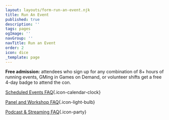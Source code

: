 ```yaml
---
layout: layouts/form-run-an-event.njk
title: Run An Event
published: true
description: ''
tags: pages
ogImage: ''
navGroup: ''
navTitle: Run an Event
order: 2
icon: dice
_template: page
---
```


<!-- Event submissions have re-opened on a limited basis. We're accepting event that fit without our [schedule](https://docs.google.com/spreadsheets/d/1VmxraTllYScL33AH-5EzrqAkwppS5EPHMDq1oz7BobA/edit#gid=161509786), including RPGs, LARPs, Board/Card Games, and Social Events (our Panel, Podcast/Stream, and Workshop rosters are full). We're accepting 1, 2, and 4 hour events in these time slots:

* Friday 9AM-1PM - 4 slots
* Friday 8PM-Midnight - 10 slots
* Saturday 9AM-1PM - 5 slots
* Saturday 2PM-6PM - 2 slots
* Saturday 8PM-Midnight - 12 slots
* Sunday 9AM-1PM - 6 slots
* Sunday 2PM-6PM  - 2 slots
-->

**Free admission:** attendees who sign up for any combination of 8+ hours of running events, GMing in Games on Demand, or volunteer shifts get a free 4-day badge to attend the con.

[Scheduled Events FAQ](https://www.bigbadcon.com/scheduled-events-faq/){.icon-calendar-clock}

[Panel and Workshop FAQ](https://www.bigbadcon.com/panel-faq/){.icon-light-bulb}

[Podcast & Streaming FAQ](https://www.bigbadcon.com/podcast-streaming-faq/){.icon-party}

<!--We're looking for games, panels, workshops, and events to make Big Bad Con 2023 our best year yet! We welcome indie and small press games, including established titles and new games in playtest.

Event submissions are open until 7/31/2023.

**Free admission**: attendees who sign up for any combination of 8+ hours of running events, GMing in Games on Demand, or volunteer shifts get a free 4-day badge to attend the con.



We're looking for games, panels, workshops, and events to make Big Bad Con 2022 our best year yet!


Event Submission is open for time slots still free in the calendar (presently all time slots are open but there is limited availability Friday and Saturday afternoons 2pm-6pm )

We're working on building a schedule and once that is complete (latest 8/15 but hopefully sooner) we may re-open submissions if there is room in the schedule. Till then, check out all the amazing [events](https://www.bigbadcon.com/events/) on our roster!

-->

